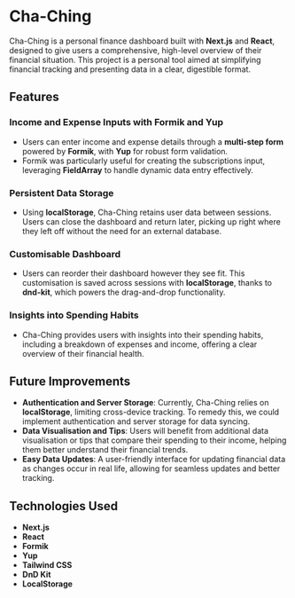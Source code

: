 # Cha-Ching

Cha-Ching is a personal finance dashboard built with **Next.js** and **React**, designed to give users a comprehensive, high-level overview of their financial situation. This project is a personal tool aimed at simplifying financial tracking and presenting data in a clear, digestible format.

## Features

### Income and Expense Inputs with Formik and Yup
- Users can enter income and expense details through a **multi-step form** powered by **Formik**, with **Yup** for robust form validation.
- Formik was particularly useful for creating the subscriptions input, leveraging **FieldArray** to handle dynamic data entry effectively.

### Persistent Data Storage
- Using **localStorage**, Cha-Ching retains user data between sessions. Users can close the dashboard and return later, picking up right where they left off without the need for an external database.

### Customisable Dashboard
- Users can reorder their dashboard however they see fit. This customisation is saved across sessions with **localStorage**, thanks to **dnd-kit**, which powers the drag-and-drop functionality.

### Insights into Spending Habits
- Cha-Ching provides users with insights into their spending habits, including a breakdown of expenses and income, offering a clear overview of their financial health.

## Future Improvements
- **Authentication and Server Storage**: Currently, Cha-Ching relies on **localStorage**, limiting cross-device tracking. To remedy this, we could implement authentication and server storage for data syncing.
- **Data Visualisation and Tips**: Users will benefit from additional data visualisation or tips that compare their spending to their income, helping them better understand their financial trends.
- **Easy Data Updates**: A user-friendly interface for updating financial data as changes occur in real life, allowing for seamless updates and better tracking.

## Technologies Used
- **Next.js**
- **React**
- **Formik**
- **Yup**
- **Tailwind CSS**
- **DnD Kit**
- **LocalStorage**
